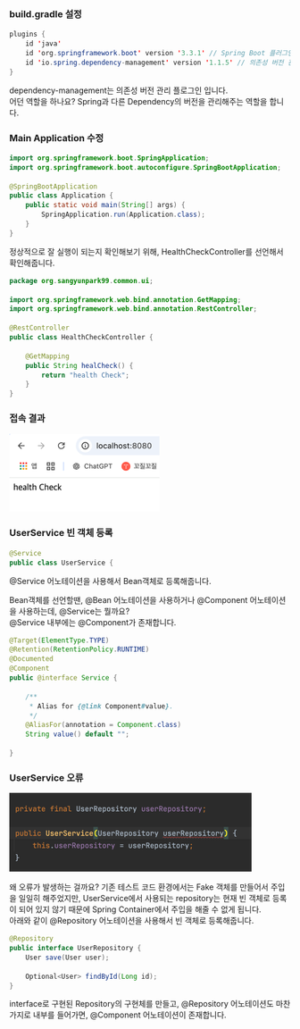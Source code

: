 ### build.gradle 설정 

```java
plugins {
    id 'java'
    id 'org.springframework.boot' version '3.3.1' // Spring Boot 플러그인
    id 'io.spring.dependency-management' version '1.1.5' // 의존성 버전 관리 플러그인
}
```
dependency-management는 의존성 버전 관리 플로그인 입니다.  
어던 역할을 하나요? Spring과 다른 Dependency의 버전을 관리해주는 역할을 합니다.  

### Main Application 수정
```java
import org.springframework.boot.SpringApplication;
import org.springframework.boot.autoconfigure.SpringBootApplication;

@SpringBootApplication
public class Application {
    public static void main(String[] args) {
        SpringApplication.run(Application.class);
    }
}
```

정상적으로 잘 실행이 되는지 확인해보기 위해, HealthCheckController를 선언해서 확인해줍니다.
```java
package org.sangyunpark99.common.ui;

import org.springframework.web.bind.annotation.GetMapping;
import org.springframework.web.bind.annotation.RestController;

@RestController
public class HealthCheckController {

    @GetMapping
    public String healCheck() {
        return "health Check";
    }
}
```

### 접속 결과
![img_1.png](img_1.png)

### UserService 빈 객체 등록
```java
@Service
public class UserService {
```
@Service 어노테이션을 사용해서 Bean객체로 등록해줍니다.
 
Bean객체를 선언할땐, @Bean 어노테이션을 사용하거나 @Component 어노테이션을 사용하는데, @Service는 뭘까요?  
@Service 내부에는 @Component가 존재합니다.  
```java
@Target(ElementType.TYPE)
@Retention(RetentionPolicy.RUNTIME)
@Documented
@Component
public @interface Service {

	/**
	 * Alias for {@link Component#value}.
	 */
	@AliasFor(annotation = Component.class)
	String value() default "";

}
```

### UserService 오류
![img_2.png](img_2.png)

왜 오류가 발생하는 걸까요? 기존 테스트 코드 환경에서는 Fake 객체를 만들어서 주입을 일일히 해주었지만,
UserService에서 사용되는 repository는 현재 빈 객체로 등록이 되어 있지 않기 때문에 Spring Container에서 주입을 해줄 수 없게 됩니다.  
아래와 같이 @Repository 어노테이션을 사용해서 빈 객체로 등록해줍니다.  
```java
@Repository
public interface UserRepository {
    User save(User user);

    Optional<User> findById(Long id);
}
```
interface로 구현된 Repository의 구현체를 만들고,  @Repository 어노테이션도 마찬가지로 내부를 들어가면, @Component 어노테이션이 존재합니다.  
```java

```


